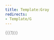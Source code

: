 ```yaml
---
title: Template:Gray
redirects:
- Template/G
---
```


<span class=gray style="color:gray">{{{1}}}</span>